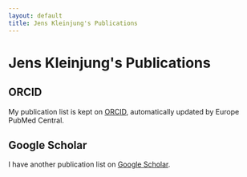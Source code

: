 ```yaml
---
layout: default
title: Jens Kleinjung's Publications
---
```


# Jens Kleinjung's Publications

## ORCID
My publication list is kept on [ORCID](https://orcid.org/0000-0002-7875-5724),
automatically updated by Europe PubMed Central.

## Google Scholar
I have another publication list on
[Google Scholar](https://scholar.google.co.uk/citations?user=ZIZ075AAAAAJ&hl=en).

